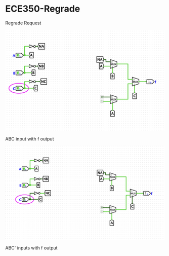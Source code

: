 # ECE350-Regrade
Regrade Request

![Alt text](images/ABC.png)

ABC input with f output

![Alt text](images/ABC'.png)

ABC' inputs with f output


